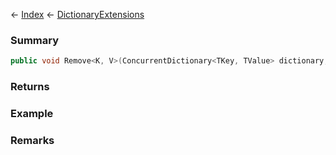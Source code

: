 ← [Index](Api-Index) ← [DictionaryExtensions](System.Collections.Generic.DictionaryExtensions)

### Summary

```csharp
public void Remove<K, V>(ConcurrentDictionary<TKey, TValue> dictionary, K key)
```

### Returns

### Example

### Remarks

